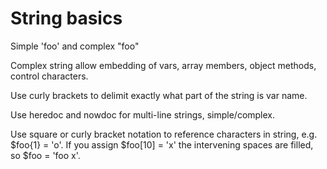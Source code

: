 # String basics

Simple 'foo' and complex "foo"

Complex string allow embedding of vars, array members, object methods, control characters. 

Use curly brackets to delimit exactly what part of the string is var name.

Use heredoc and nowdoc for multi-line strings, simple/complex.

Use square or curly bracket notation to reference characters in string, e.g. \$foo{1} = 'o'. If you assign \$foo[10] = 'x' the intervening spaces are filled, so \$foo = 'foo      x'.